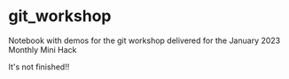 # git_workshop
Notebook with demos for the git workshop delivered for the January 2023 Monthly Mini Hack

It's not finished!!
